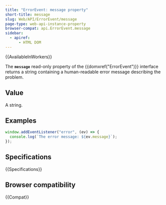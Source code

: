 ```yaml
---
title: "ErrorEvent: message property"
short-title: message
slug: Web/API/ErrorEvent/message
page-type: web-api-instance-property
browser-compat: api.ErrorEvent.message
sidebar:
  - apiref:
      - HTML DOM
---
```


{{AvailableInWorkers}}

The **`message`** read-only property of the {{domxref("ErrorEvent")}} interface returns a string containing a human-readable error message describing the problem.

## Value

A string.

## Examples

```js
window.addEventListener("error", (ev) => {
  console.log(`The error message: ${ev.message}`);
});
```

## Specifications

{{Specifications}}

## Browser compatibility

{{Compat}}
